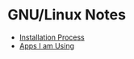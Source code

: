 # GNU/Linux Notes
* [Installation Process](https://github.com/abdullahoguk/linux-notes/blob/master/ln1.md)  
* [Apps I am Using](https://github.com/abdullahoguk/linux-notes/blob/master/apps.md)
